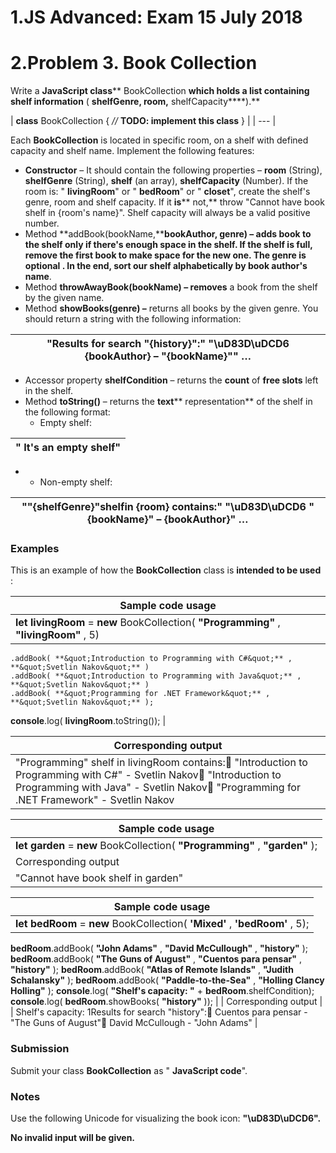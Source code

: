 # 1.JS Advanced: Exam 15 July 2018

# 2.Problem 3. Book Collection

Write a **JavaScript class**** BookCollection **which holds a list containing shelf information** ( ****shelfGenre, room,**** shelfCapacity****).**

| **class** BookCollection {
    _//_ **TODO: implement this class**
} |
| --- |

Each **BookCollection** is located in specific room, on a shelf with defined capacity and shelf name. Implement the following features:

- **Constructor** – It should contain the following properties – **room** (String), **shelfGenre** (String), **shelf** (an array), **shelfCapacity** (Number). If the room is: &quot; **livingRoom**&quot; or &quot; **bedRoom**&quot; or &quot; **closet**&quot;, create the shelf&#39;s genre, room and shelf capacity. If it **is**** not,** throw &quot;Cannot have book shelf in {room&#39;s name}&quot;. Shelf capacity will always be a valid positive number.
- Method **addBook(bookName,****bookAuthor, genre) **– adds book to the shelf only if there&#39;s enough space in the shelf. If the shelf is full, remove the** first **book to make space for the** new **one.** The genre is optional **. In the end,** sort **our shelf** alphabetically **by** book author&#39;s name**.
- Method **throwAwayBook(bookName) – removes** a book from the shelf by the given name.
- Method **showBooks(genre) –** returns all books by the given genre. You should return a string with the following information:

|    &quot;Results for search &quot;{history}&quot;:&quot;   &quot;\uD83D\uDCD6 {bookAuthor} – &quot;{bookName}&quot;&quot;   … |
| --- |

- Accessor property **shelfCondition** – returns the **count** of **free slots** left in the shelf.
- Method **toString()** – returns the **text**** representation** of the shelf in the following format:
  - Empty shelf:

|   &quot; **It&#39;s an empty shelf**&quot; |
| --- |

-
  - Non-empty shelf:

|    &quot;&quot;{shelfGenre}&quot;shelfin {room} contains:&quot;   &quot;\uD83D\uDCD6 &quot;{bookName}&quot; – {bookAuthor}&quot;   … |
| --- |

### Examples

This is an example of how the **BookCollection** class is **intended to be used** :

| Sample code usage |
| --- |
| **let**  **livingRoom** = **new** BookCollection( **&quot;Programming&quot;** , **&quot;livingRoom&quot;** , 5)
    .addBook( **&quot;Introduction to Programming with C#&quot;** , **&quot;Svetlin Nakov&quot;** )
    .addBook( **&quot;Introduction to Programming with Java&quot;** , **&quot;Svetlin Nakov&quot;** )
    .addBook( **&quot;Programming for .NET Framework&quot;** , **&quot;Svetlin Nakov&quot;** );
**console**.log( **livingRoom**.toString()); |

| Corresponding output |
| --- |
| &quot;Programming&quot; shelf in livingRoom contains:📖 &quot;Introduction to Programming with C#&quot; - Svetlin Nakov📖 &quot;Introduction to Programming with Java&quot; - Svetlin Nakov📖 &quot;Programming for .NET Framework&quot; - Svetlin Nakov |

| Sample code usage |
| --- |
| **let**  **garden** = **new** BookCollection( **&quot;Programming&quot;** , **&quot;garden&quot;** ); |
| Corresponding output |
| &quot;Cannot have book shelf in garden&quot; |

| Sample code usage |
| --- |
| **let**  **bedRoom** = **new** BookCollection( **&#39;Mixed&#39;** , **&#39;bedRoom&#39;** , 5);
**bedRoom**.addBook( **&quot;John Adams&quot;** , **&quot;David McCullough&quot;** , **&quot;history&quot;** );
**bedRoom**.addBook( **&quot;The Guns of August&quot;** , **&quot;Cuentos para pensar&quot;** , **&quot;history&quot;** );
**bedRoom**.addBook( **&quot;Atlas of Remote Islands&quot;** , **&quot;Judith Schalansky&quot;** );
**bedRoom**.addBook( **&quot;Paddle-to-the-Sea&quot;** , **&quot;Holling Clancy Holling&quot;** );
**console**.log( **&quot;Shelf&#39;s capacity: &quot;** + **bedRoom**.shelfCondition);
**console**.log( **bedRoom**.showBooks( **&quot;history&quot;** )); |
| Corresponding output |
| Shelf&#39;s capacity: 1Results for search &quot;history&quot;:📖 Cuentos para pensar - &quot;The Guns of August&quot;📖 David McCullough - &quot;John Adams&quot; |

### Submission

Submit your class **BookCollection** as &quot; **JavaScript code**&quot;.

### Notes

Use the following Unicode for visualizing the book icon: **&quot;\uD83D\uDCD6&quot;.**

**No invalid input will be given.**
